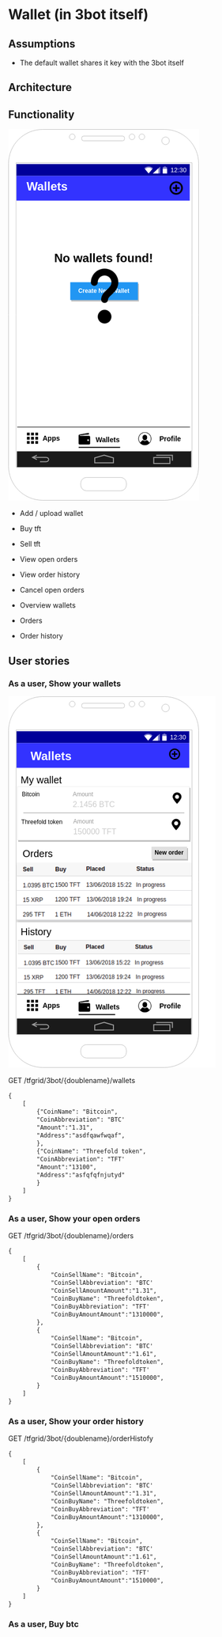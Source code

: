 # Wallet (in 3bot itself)

## Assumptions
- The default wallet shares it key with the 3bot itself


## Architecture


## Functionality

![Initialize mockups](./images/tbotWallet1.png)

 * Add / upload wallet
 * Buy tft
 * Sell tft
 * View open orders
 * View order history
 * Cancel open orders

 * Overview wallets
 * Orders
 * Order history

## User stories

### As a user, Show your wallets

![Initialize mockups](./images/tbotWallet2.png)

GET /tfgrid/3bot/{doublename}/wallets

```
{
    [
        {"CoinName": "Bitcoin",
        "CoinAbbreviation": "BTC'
        "Amount":"1.31",
        "Address":"asdfqawfwqaf",
        },
        {"CoinName": "Threefold token",
        "CoinAbbreviation": "TFT'
        "Amount":"13100",
        "Address":"asfqfqfnjutyd"
        }
    ]
}
```

### As a user, Show your open orders

GET /tfgrid/3bot/{doublename}/orders

```
{
    [
        {
            "CoinSellName": "Bitcoin",
            "CoinSellAbbreviation": "BTC'
            "CoinSellAmountAmount":"1.31",
            "CoinBuyName": "Threefoldtoken",
            "CoinBuyAbbreviation": "TFT'
            "CoinBuyAmountAmount":"1310000",
        },
        {
            "CoinSellName": "Bitcoin",
            "CoinSellAbbreviation": "BTC'
            "CoinSellAmountAmount":"1.61",
            "CoinBuyName": "Threefoldtoken",
            "CoinBuyAbbreviation": "TFT'
            "CoinBuyAmountAmount":"1510000",
        }
    ]
}
```

### As a user, Show your order history


GET /tfgrid/3bot/{doublename}/orderHistofy

```
{
    [
        {
            "CoinSellName": "Bitcoin",
            "CoinSellAbbreviation": "BTC'
            "CoinSellAmountAmount":"1.31",
            "CoinBuyName": "Threefoldtoken",
            "CoinBuyAbbreviation": "TFT'
            "CoinBuyAmountAmount":"1310000",
        },
        {
            "CoinSellName": "Bitcoin",
            "CoinSellAbbreviation": "BTC'
            "CoinSellAmountAmount":"1.61",
            "CoinBuyName": "Threefoldtoken",
            "CoinBuyAbbreviation": "TFT'
            "CoinBuyAmountAmount":"1510000",
        }
    ]
}
```

### As a user, Buy btc






